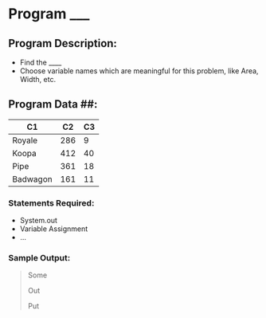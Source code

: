 # Program ___

## Program Description:  
- Find the ____
- Choose variable names which are meaningful for this problem, like Area, Width, etc.

## Program Data ##:
| C1  | C2 | C3 |
| ----  | ---- | ---- |
| Royale  | 286 | 9 |
| Koopa   | 412 | 40 |
| Pipe  | 361 | 18 |
| Badwagon | 161 | 11 |

### Statements Required: 
- System.out
- Variable Assignment
- ...

### Sample Output:
>Some
>
>Out
>
>Put
